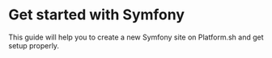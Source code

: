 # Get started with Symfony

This guide will help you to create a new Symfony site on Platform.sh and get setup properly.